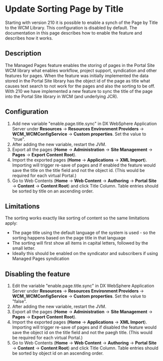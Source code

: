 # Update Sorting Page by Title

Starting with version 210 it is possible to enable a synch of the Page by Title to the WCM Library. This configuration is disabled by default. The documentation in this page describes how to enable the feature and describes how it works.

## Description
The Managed Pages feature enables the storing of pages in the Portal Site WCM library what enables workflow, project support, syndication and other features for pages. When the feature was initially implemented the data stored in the Portal Site library has the object id of the page as title what causes text search to not work for the pages and also the sorting to be off. 
With 210 we have implemented a new feature to sync the title of the page into the Portal Site library in WCM (and underlying JCR).

## Configuration

1. Add new variable "enable.page.title.sync" in DX WebSphere Application Server under **Resources** -> **Resources Environment Providers** -> **WCM_WCMConfigService** -> **Custom properties**. Set the value to "true".
2. After adding the new variable, restart the JVM.
3. Export all the pages (**Home** -> **Administration** -> **Site Management** -> **Pages** -> **Export Content Root**).
4. Import the exported pages (**Home** -> **Applications** -> **XML Import**). Importing will trigger re-save of pages and if enabled the feature would save the title on the title field and not the object id. (This would be required for each virtual Portal.)
5. Go to Web Contents (**Home** -> **Web Content** -> **Authoring** -> **Portal Site** -> **Content** -> **Content Root**) and click Title Column. Table entries should be sorted by title on an ascending order. 

## Limitations

The sorting works exactly like sorting of content so the same limitations apply:
- The page title using the default language of the system is used - so the sorting happens based on the page title in that language
- The sorting will first show all items in capital letters, followed by the small letter.
- Ideally this should be enabled on the syndicator and subscribers if using Managed Pages syndication

## Disabling the feature
1. Edit the variable "enable.page.title.sync" in DX WebSphere Application Server under **Resources** -> **Resources Environment Providers** -> **WCM_WCMConfigService** -> **Custom properties**. Set the value to "false".
2. After adding the new variable, restart the JVM.
3. Export all the pages (**Home** -> **Administration** -> **Site Management** -> **Pages** -> **Export Content Root**).
4. Import the exported pages (**Home** -> **Applications** -> **XML Import**). Importing will trigger re-save of pages and if disabled the feature would save the object id on the title field and not the paegh title. (This would be required for each virtual Portal.)
5. Go to Web Contents (**Home** -> **Web Content** -> **Authoring** -> **Portal Site** -> **Content** -> **Content Root**) and click Title Column. Table entries should be sorted by object id on an ascending order. 
